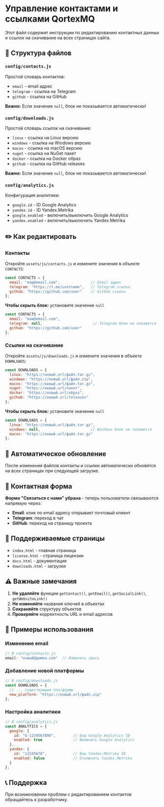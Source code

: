 # Управление контактами и ссылками QortexMQ

Этот файл содержит инструкции по редактированию контактных данных и ссылок на скачивание на всех страницах сайта.

## 📁 Структура файлов

### `config/contacts.js`
Простой словарь контактов:
- `email` - email адрес
- `telegram` - ссылка на Telegram
- `github` - ссылка на GitHub

**Важно:** Если значение `null`, блок не показывается автоматически!

### `config/downloads.js`
Простой словарь ссылок на скачивание:
- `linux` - ссылка на Linux версию
- `windows` - ссылка на Windows версию
- `macos` - ссылка на macOS версию
- `nuget` - ссылка на NuGet пакет
- `docker` - ссылка на Docker образ
- `github` - ссылка на GitHub releases

**Важно:** Если значение `null`, блок не показывается автоматически!

### `config/analytics.js`
Конфигурация аналитики:
- `google.id` - ID Google Analytics
- `yandex.id` - ID Yandex.Metrika
- `google.enabled` - включить/выключить Google Analytics
- `yandex.enabled` - включить/выключить Yandex.Metrika

## ✏️ Как редактировать

### Контакты
Откройте `assets/js/contacts.js` и измените значения в объекте `CONTACTS`:

```javascript
const CONTACTS = {
  email: "ваш@email.com",              // Email адрес
  telegram: "https://t.me/username",   // Telegram ссылка
  github: "https://github.com/user"    // GitHub ссылка
};
```

**Чтобы скрыть блок:** установите значение `null`
```javascript
const CONTACTS = {
  email: "ваш@email.com",
  telegram: null,                       // Telegram блок не покажется
  github: "https://github.com/user"
};
```

### Ссылки на скачивание
Откройте `assets/js/downloads.js` и измените значения в объекте `DOWNLOADS`:

```javascript
const DOWNLOADS = {
  linux: "https://новый.url/файл.tar.gz",
  windows: "https://новый.url/файл.zip",
  macos: "https://новый.url/файл.tar.gz",
  nuget: "https://новый.url/пакет",
  docker: "https://новый.url/образ",
  github: "https://новый.url/releases"
};
```

**Чтобы скрыть блок:** установите значение `null`
```javascript
const DOWNLOADS = {
  linux: "https://новый.url/файл.tar.gz",
  windows: null,                       // Windows блок не покажется
  macos: "https://новый.url/файл.tar.gz"
};
```

## 🔄 Автоматическое обновление

После изменения файлов контакты и ссылки автоматически обновятся на всех страницах при следующей загрузке.

## 📧 Контактная форма

**Форма "Связаться с нами" убрана** - теперь пользователи связываются напрямую через:
- **Email**: клик по email адресу открывает почтовый клиент
- **Telegram**: переход в чат
- **GitHub**: переход на страницу проекта

## 📱 Поддерживаемые страницы

- `index.html` - главная страница
- `license.html` - страница лицензии
- `docs.html` - документация
- `downloads.html` - загрузки

## ⚠️ Важные замечания

1. **Не удаляйте** функции `getContact()`, `getEmail()`, `getSocialLink()`, `getWebsiteLink()`
2. **Не изменяйте** названия ключей в объектах
3. **Сохраняйте** структуру объектов
4. **Проверяйте** корректность URL и email адресов

## 🚀 Примеры использования

### Изменение email
```javascript
// В config/contacts.js
email: "новый@домен.com"  // Изменить здесь
```

### Добавление новой платформы
```javascript
// В config/downloads.js
const DOWNLOADS = {
  // ... существующие платформы
  new_platform: "https://новый.url/файл.zip"
};
```

### Настройка аналитики
```javascript
// В config/analytics.js
const ANALYTICS = {
  google: {
    id: "G-1234567890",        // Ваш Google Analytics ID
    enabled: true              // Включить Google Analytics
  },
  yandex: {
    id: "12345678",            // Ваш Yandex.Metrika ID
    enabled: false             // Отключить Yandex.Metrika
  }
};
```

## 📞 Поддержка

При возникновении проблем с редактированием контактов обращайтесь к разработчику.
